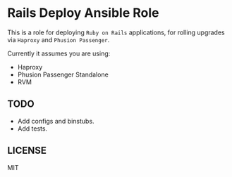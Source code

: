 # Rails Deploy Ansible Role

This is a role for deploying `Ruby on Rails` applications, for rolling upgrades via `Haproxy` and `Phusion Passenger`.

Currently it assumes you are using:

- Haproxy
- Phusion Passenger Standalone
- RVM

## TODO

- Add configs and binstubs.
- Add tests.

## LICENSE

MIT
